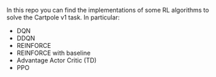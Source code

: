 In this repo you can find the implementations of some RL algorithms to solve the Cartpole v1 task.
In particular:
- DQN
- DDQN
- REINFORCE
- REINFORCE with baseline
- Advantage Actor Critic (TD)
- PPO
